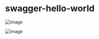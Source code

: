 # swagger-hello-world
![image](https://user-images.githubusercontent.com/30718665/36349498-5a98f772-14ae-11e8-97e3-471192a4055d.png)

![image](https://user-images.githubusercontent.com/30718665/36349499-657fcbca-14ae-11e8-85b2-488e42f54e50.png)

